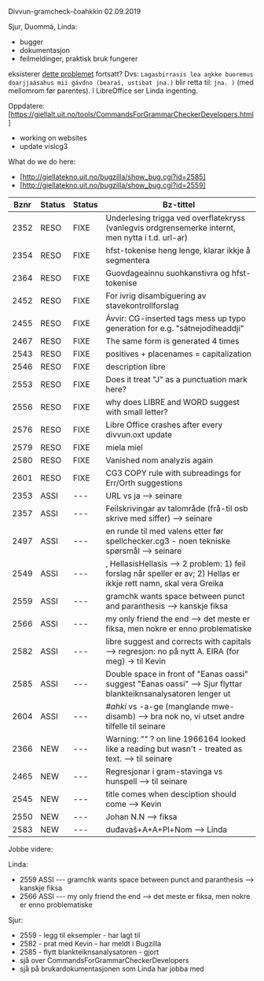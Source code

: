Divvun-gramcheck-čoahkkin 02.09.2019

Sjur, Duommá, Linda:

* bugger
* dokumentasjon
* feilmeldinger, praktisk bruk fungerer

eksisterer [dette problemet](http://giellatekno.uit.no/bugzilla/show_bug.cgi?id=2559) fortsatt?
Dvs:
`Lagasbirrasis lea aŋkke buoremus doarjjaásahus mii gávdno (bearaš, ustibat jna.)`
blir retta til: `jna. )` (med mellomrom før parentes).
I LibreOffice ser Linda ingenting.

Oppdatere: [https://giellalt.uit.no/tools/CommandsForGrammarCheckerDevelopers.html]

* working on websites
* update vislcg3

What do we do here:
* [http://giellatekno.uit.no/bugzilla/show_bug.cgi?id=2585]
* [http://giellatekno.uit.no/bugzilla/show_bug.cgi?id=2559]

|   Bznr | Status | Status | Bz-tittel
| --- | --- | --- | ---
|  2352 | RESO | FIXE | Underlesing trigga ved overflatekryss (vanlegvis ordgrensemerke internt, men nytta i t.d. url-ar)
|  2354 | RESO | FIXE | hfst-tokenise heng lenge, klarar ikkje å segmentera
|  2364 | RESO | FIXE | Guovdageainnu suohkanstivra og hfst-tokenise
|  2452 | RESO | FIXE | For ivrig disambiguering av stavekontrollforslag
|  2455 | RESO | FIXE | Ávvir: CG-inserted tags mess up typo generation for e.g. "sátnejodiheaddji"
|  2467 | RESO | FIXE | The same form is generated 4 times
|  2543 | RESO | FIXE | positives + placenames = capitalization
|  2546 | RESO | FIXE | description libre
|  2553 | RESO | FIXE | Does it treat "J" as a punctuation mark here?
|  2556 | RESO | FIXE | why does LIBRE and WORD suggest with small letter?
|  2576 | RESO | FIXE | Libre Office crashes after every divvun.oxt update
|  2579 | RESO | FIXE | miela miel
|  2580 | RESO | FIXE | Vanished nom analyzis again
|  2601 | RESO | FIXE | CG3 COPY rule with subreadings for Err/Orth suggestions
|  2353 | ASSI | ---  | URL vs ja --> seinare
|  2357 | ASSI | ---  | Feilskrivingar av talområde (frå-til osb skrive med siffer) --> seinare
|  2497 | ASSI | ---  | en runde til med valens etter før spellchecker.cg3 - noen tekniske spørsmål --> seinare
|  2549 | ASSI | ---  | , HellasisHellasis --> 2 problem: 1) feil forslag når speller er av; 2) Hellas er ikkje rett namn, skal vera Greika
|  2559 | ASSI | ---  | gramchk wants space between punct and paranthesis --> kanskje fiksa
|  2566 | ASSI | ---  | my only friend the end --> det meste er fiksa, men nokre er enno problematiske
|  2582 | ASSI | ---  | libre suggest and corrects with capitals --> regresjon: no på nytt A. EIRA (for meg) -> til Kevin
|  2585 | ASSI | ---  | Double space in front of "Eanas oassi" suggest "Eanas oassi" --> Sjur flyttar blankteiknsanalysatoren lenger ut
|  2604 | ASSI | ---  | *#ahki* vs -a-ge (manglande mwe-disamb) --> bra nok no, vi utset andre tilfelle til seinare
|  2366 | NEW  | ---  | Warning: "\" ? on line 1966164 looked like a reading but wasn't - treated as text. --> til seinare
|  2465 | NEW  | ---  | Regresjonar i gram-stavinga vs hunspell --> til seinare
|  2545 | NEW  | ---  | title comes when desciption should come --> Kevin
|  2550 | NEW  | ---  | Johan N.N --> fiksa
|  2583 | NEW  | ---  | duđavaš+A+A+Pl+Nom --> Linda

Jobbe videre:

Linda:
* 2559 ASSI ---  gramchk wants space between punct and paranthesis
  --> kanskje fiksa
* 2566 ASSI ---  my only friend the end --> det meste er fiksa, men
  nokre er enno problematiske

Sjur:
* 2559 - legg til eksempler - har lagt til
* 2582 - prat med Kevin - har meldt i Bugzilla
* 2585 - flytt blankteiknsanalysatoren - gjort
* sjå over CommandsForGrammarCheckerDevelopers
* sjå på brukardokumentasjonen som Linda har jobba med

